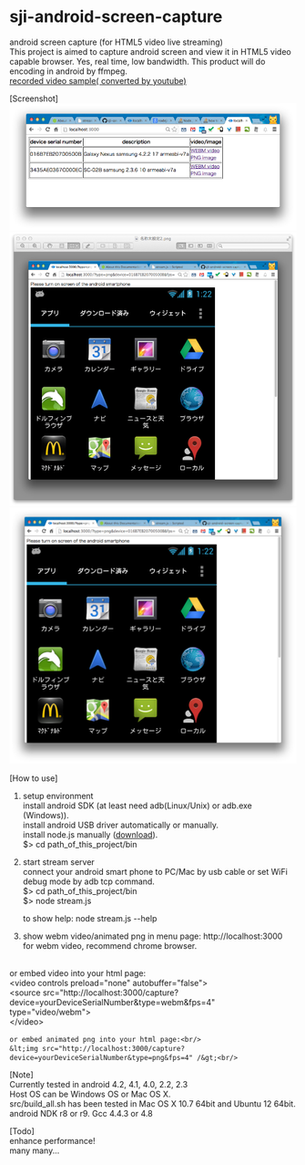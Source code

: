 sji-android-screen-capture
===================
android screen capture (for HTML5 video live streaming)<br/>
This project is aimed to capture android screen and view it in HTML5 video capable browser.
Yes, real time, low bandwidth.
This product will do encoding in android by ffmpeg.<br/>
<a href="http://youtu.be/CWcOjzAJ6Sg">recorded video sample( converted by youtube)</a>

[Screenshot]<br/>
<img src="screenshot-menu.png" />
<img src="screenshot-webm.png" />
<img src="screenshot-png.png" />

[How to use]<br/>

1. setup environment<br/>
    install android SDK (at least need adb(Linux/Unix) or adb.exe (Windows)).<br/>
    install android USB driver automatically or manually.<br/>
    install node.js manually (<a href="http://nodejs.org/download/">download</a>).<br/>
    $> cd path_of_this_project/bin<br/>

3. start stream server<br/>
    connect your android smart phone to PC/Mac by usb cable or set WiFi debug mode by adb tcp command.<br/>
    $> cd path_of_this_project/bin<br/>
    $> node stream.js<br/>

    to show help: node stream.js --help

4. show webm video/animated png in menu page: http://localhost:3000<br/>
for webm video, recommend chrome browser.<br/>
<br/>
    or embed video into your html page:<br/>
    &lt;video controls preload="none" autobuffer="false"&gt;<br/>
	    &lt;source src="http://localhost:3000/capture?device=yourDeviceSerialNumber&type=webm&fps=4" type="video/webm"><br/>
    &lt;/video&gt;<br/>

    or embed animated png into your html page:<br/>
    &lt;img src="http://localhost:3000/capture?device=yourDeviceSerialNumber&type=png&fps=4" /&gt;<br/>

[Note]<br/>
    Currently tested in android 4.2, 4.1, 4.0, 2.2, 2.3<br/>
    Host OS can be Windows OS or Mac OS X.<br/>
    src/build_all.sh has been tested in Mac OS X 10.7 64bit and Ubuntu 12 64bit.
    android NDK r8 or r9. Gcc 4.4.3 or 4.8 

[Todo]<br/>
    enhance performance!<br/>
    many many...
